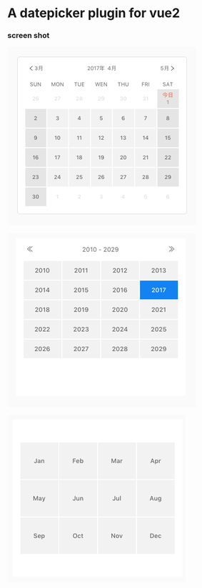 # A datepicker plugin for vue2


### screen shot

![shot1](./src/assets/shot1.png)

![shot2](./src/assets/shot2.png)

![shot3](./src/assets/shot3.png)

